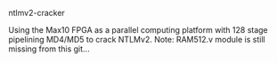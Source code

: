 
ntlmv2-cracker

Using the Max10 FPGA as a parallel computing platform with 128 stage pipelining MD4/MD5 to crack NTLMv2.
Note: RAM512.v module is still missing from this git...

